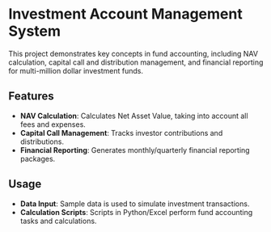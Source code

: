 # Investment Account Management System

This project demonstrates key concepts in fund accounting, including NAV calculation, capital call and distribution management, and financial reporting for multi-million dollar investment funds.

## Features
- **NAV Calculation**: Calculates Net Asset Value, taking into account all fees and expenses.
- **Capital Call Management**: Tracks investor contributions and distributions.
- **Financial Reporting**: Generates monthly/quarterly financial reporting packages.

## Usage
- **Data Input**: Sample data is used to simulate investment transactions.
- **Calculation Scripts**: Scripts in Python/Excel perform fund accounting tasks and calculations.
